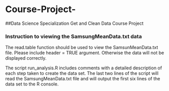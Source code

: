 # Course-Project-
##Data Science Specialization Get and Clean Data Course Project
### Instruction to viewing the SamsungMeanData.txt data

The read.table function should be used to view the SamsunMeanData.txt file. Please include header = TRUE argument. Otherwise the data will not be displayed correctly. 

The script run_analysis.R includes comments with a detailed description of each step taken to create the data set. The last two lines of the script will read the SamsungMeanData.txt file and will output the first six lines of the data set to the R console.  
